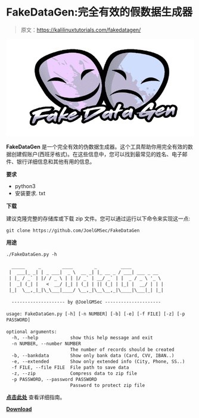 # FakeDataGen:完全有效的假数据生成器

> 原文：<https://kalilinuxtutorials.com/fakedatagen/>

[![](img/3b0cb18e780a322f2c17ca94c556c26f.png)](https://blogger.googleusercontent.com/img/a/AVvXsEhteOyHXs48K0zW3PN_7nm21U_jhXkqOaoMANBMXJ_gIEOOzg3E4t362-GgTM1XkayV5l0_QpCrPOYIWck2zlS1ahdwcmOuZpD60lFqKAInJfFmW3HcH3M7HEcFH6HG9C1Y9elc7JB9iIrBDaVTnzhrvzzX2yaat9jVQT9M9cq7GHXs7FrLZntxyO3Q=s728)

**FakeDataGen** 是一个完全有效的伪数据生成器。这个工具帮助你用完全有效的数据创建假账户(西班牙格式)。在这些信息中，您可以找到最常见的姓名、电子邮件、银行详细信息和其他有用的信息。

**要求**

*   python3
*   安装要求. txt

**下载**

建议克隆完整的存储库或下载 zip 文件。您可以通过运行以下命令来实现这一点:

```
git clone https://github.com/JoelGMSec/FakeDataGen
```

**用途**

```
./FakeDataGen.py -h

  _____     _        ____        _         ____            
 |  ___|_ _| | _ ___|  _ \  __ _| |_ __ _ / ___| ___ _ __  
 | |_ / _` | |/ / _ \ | | |/ _` | __/ _` | |  _ / _ \ '_ \ 
 |  _| (_| |   <  __/ |_| | (_| | || (_| | |_| |  __/ | | |
 |_|  \__,_|_|\_\___|____/ \__,_|\__\__,_|\____|\___|_| |_|

  -------------------- by @JoelGMSec ---------------------

usage: FakeDataGen.py [-h] [-n NUMBER] [-b] [-e] [-f FILE] [-z] [-p PASSWORD]

optional arguments:
  -h, --help            show this help message and exit
  -n NUMBER, --number NUMBER
                        The number of records should be created
  -b, --bankdata        Show only bank data (Card, CVV, IBAN..)
  -e, --extended        Show only extended info (City, Phone, SS..)
  -f FILE, --file FILE  File path to save data
  -z, --zip             Compress data to zip file
  -p PASSWORD, --password PASSWORD
                        Password to protect zip file 
```

**[点击此处](https://darkbyte.net/generando-datos-falsos-con-fakedatagen)** 查看详细指南。

[**Download**](https://github.com/JoelGMSec/FakeDataGen)
